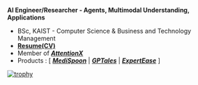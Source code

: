**AI Engineer/Researcher - Agents, Multimodal Understanding, Applications**

* BSc, KAIST - Computer Science & Business and Technology Management
* [**Resume(CV)**](https://drive.google.com/file/d/1zUPF41TO49OwZzQVeMTaRDdo5qgQ5WR_/view?usp=drive_link)
* Member of [***AttentionX***](https://attentionx.github.io)
* Products : [ [***MediSpoon***](https://medispoon-webclient.vercel.app/) | [***GPTales***](https://gptales.vercel.app/) | [***ExpertEase***](https://expertease.vercel.app/) ]


[![trophy](https://github-profile-trophy.vercel.app/?username=leegisang&theme=flat&row=1&column=5)](https://github.com/ryo-ma/github-profile-trophy)

<!--

[![leegisang's github stats](https://github-readme-stats.vercel.app/api?username=leegisang&show_icons=true&hide_border=true&count_private=true)](https://github.com/leegisang) [![Top Langs](https://github-readme-stats.vercel.app/api/top-langs/?username=leegisang&layout=compact&count_private=true&v=1)](https://github.com/leegisang)

![visitors](https://visitor-badge.glitch.me/badge?page_id=leegisang.leegisang)
![visitors](https://img.shields.io/badge/dynamic/json?label=visits&query=value&url=https://api.countapi.xyz/hit/leegisang/github-visits)

-->
